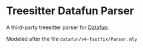# Treesitter Datafun Parser

A third-party treesitter parser for [Datafun](https://github.com/rntz/datafun).

Modeled after the file `datafun/v4-fastfix/Parser.mly`
